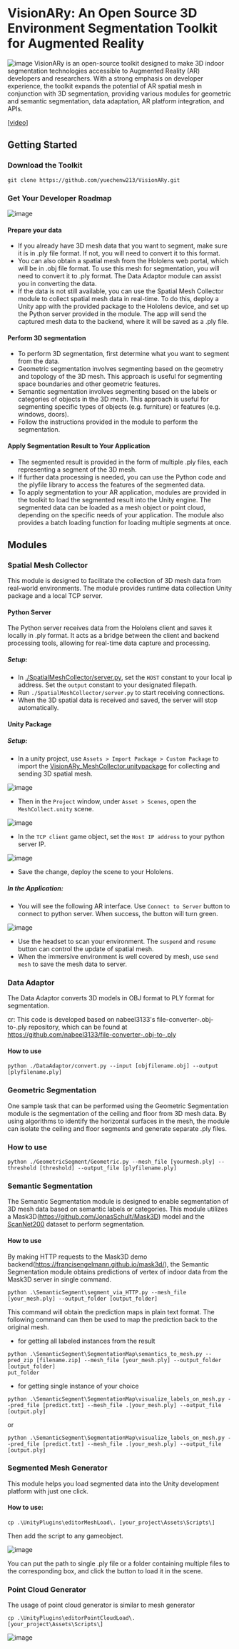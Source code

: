 # VisionARy: An Open Source 3D Environment Segmentation Toolkit for Augmented Reality

![image](./doc/banner.png)
VisionARy is an open-source toolkit designed to make 3D indoor segmentation technologies accessible to Augmented Reality (AR) developers and researchers. With a strong emphasis on developer experience, the toolkit expands the potential of AR spatial mesh in conjunction with 3D segmentation, providing various modules for geometric and semantic segmentation, data adaptation, AR platform integration, and APIs.

[[video](https://www.youtube.com/playlist?list=PLrYVDrNwUVZA4m67fYLc22FMmgH0v85ib)]
## Getting Started
### Download the Toolkit
```commandline
git clone https://github.com/yuechenw213/VisionARy.git
```
### Get Your Developer Roadmap
![image](./doc/roadmap.drawio.png)

#### Prepare your data
- If you already have 3D mesh data that you want to segment, make sure it is in .ply file format. If not, you will need to convert it to this format.
- You can also obtain a spatial mesh from the Hololens web portal, which will be in .obj file format. To use this mesh for segmentation, you will need to convert it to .ply format. The Data Adaptor module can assist you in converting the data.
- If the data is not still available, you can use the Spatial Mesh Collector module to collect spatial mesh data in real-time. To do this, deploy a Unity app with the provided package to the Hololens device, and set up the Python server provided in the module. The app will send the captured mesh data to the backend, where it will be saved as a .ply file.
#### Perform 3D segmentation
- To perform 3D segmentation, first determine what you want to segment from the data.
- Geometric segmentation involves segmenting based on the geometry and topology of the 3D mesh. This approach is useful for segmenting space boundaries and other geometric features.
- Semantic segmentation involves segmenting based on the labels or categories of objects in the 3D mesh. This approach is useful for segmenting specific types of objects (e.g. furniture) or features (e.g. windows, doors).
- Follow the instructions provided in the module to perform the segmentation.
#### Apply Segmentation Result to Your Application
- The segmented result is provided in the form of multiple .ply files, each representing a segment of the 3D mesh.
- If further data processing is needed, you can use the Python code and the plyfile library to access the features of the segmented data.
- To apply segmentation to your AR application, modules are provided in the toolkit to load the segmented result into the Unity engine. The segmented data can be loaded as a mesh object or point cloud, depending on the specific needs of your application.
The module also provides a batch loading function for loading multiple segments at once.
## Modules
### Spatial Mesh Collector
This module is designed to facilitate the collection of 3D mesh data from real-world environments. 
The module provides runtime data collection Unity package and a local TCP server.
#### Python Server
The Python server receives data from the Hololens client and saves it locally in .ply format. It acts as a bridge between the client and backend processing tools, allowing for real-time data capture and processing.

##### Setup:
- In [./SpatialMeshCollector/server.py](./SpatialMeshCollector/server.py), set the `HOST` constant to your local ip address. Set the `output` constant to your designated filepath.
- Run `./SpatialMeshCollector/server.py` to start receiving connections.
- When the 3D spatial data is received and saved, the server will stop automatically.

#### Unity Package
##### Setup:
- In a unity project, use `Assets > Import Package > Custom Package` to import the [VisionARy_MeshCollector.unitypackage](./SpatialMeshCollector/UnityExample/VisionARy_MeshCollector.unitypackage) for collecting and sending 3D spatial mesh.

![image](./doc/import_package.png)
- Then in the `Project` window, under `Asset > Scenes`, open the `MeshCollect.unity` scene.

![image](./doc/collectorscene.png)
- In the `TCP client` game object, set the `Host IP address` to your python server IP.

![image](./doc/tcpsetting.png)
- Save the change, deploy the scene to your Hololens.
##### In the Application:
- You will see the following AR interface. Use `Connect to Server` button to connect to python server. When success, the button will turn green.

![image](./doc/interface.png)
- Use the headset to scan your environment. The `suspend` and `resume` button can control the update of spatial mesh.
- When the immersive environment is well covered by mesh, use `send mesh` to save the mesh data to server.

### Data Adaptor

The Data Adaptor converts 3D models in OBJ format to PLY format for segmentation.

cr: This code is developed based on nabeel3133's file-converter-.obj-to-.ply repository, which can be found at https://github.com/nabeel3133/file-converter-.obj-to-.ply
#### How to use
```commandline
python ./DataAdaptor/convert.py --input [objfilename.obj] --output [plyfilename.ply]
```
### Geometric Segmentation

One sample task that can be performed using the Geometric Segmentation module is the segmentation of the ceiling and floor from 3D mesh data. By using algorithms to identify the horizontal surfaces in the mesh, the module can isolate the ceiling and floor segments and generate separate .ply files.
### How to use
```commandline
python ./GeometricSegment/Geometric.py --mesh_file [yourmesh.ply] --threshold [threshold] --output_file [plyfilename.ply]
```
### Semantic Segmentation

The Semantic Segmentation module is designed to enable segmentation of 3D mesh data based on semantic labels or categories. This module utilizes a Mask3D(https://github.com/JonasSchult/Mask3D) model and the [ScanNet200](https://kaldir.vc.in.tum.de/scannet_benchmark/) dataset to perform segmentation.
#### How to use
By making HTTP requests to the Mask3D demo backend(https://francisengelmann.github.io/mask3d/), the Semantic Segmentation module obtains predictions of vertex of indoor data from the Mask3D server in single command.

```commandline
python .\SemanticSegment\segment_via_HTTP.py --mesh_file [your_mesh.ply] --output_folder [output_folder]
```
This command will obtain the prediction maps in plain text format. The following command can then be used to map the prediction back to the original mesh.

- for getting all labeled instances from the result
```commandline
python .\SemanticSegment\SegmentationMap\semantics_to_mesh.py --pred_zip [filename.zip] --mesh_file [your_mesh.ply] --output_folder [output_folder]
put_folder
```
- for getting single instance of your choice
```commandline
python .\SemanticSegment\SegmentationMap\visualize_labels_on_mesh.py --pred_file [predict.txt] --mesh_file .[your_mesh.ply] --output_file [output.ply]
```
or
```commandline
python .\SemanticSegment\SegmentationMap\visualize_labels_on_mesh.py --pred_file [predict.txt] --mesh_file .[your_mesh.ply] --output_file [output.ply]
```
### Segmented Mesh Generator

This module helps you load segmented data into the Unity development platform with just one click.
#### How to use:
```commandline
cp .\UnityPlugins\editorMeshLoad\. [your_project\Assets\Scripts\]
```
Then add the script to any gameobject.

![image](./doc/loadmesh.png)

You can put the path to single .ply file or a folder containing multiple files to the corresponding box, and click the button to load it in the scene.
### Point Cloud Generator

The usage of point cloud generator is similar to mesh generator

```commandline
cp .\UnityPlugins\editorPointCloudLoad\. [your_project\Assets\Scripts\]
```

![image](./doc/loadpointcloud.png)
